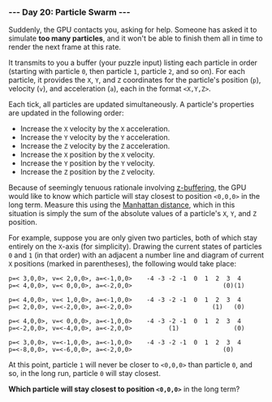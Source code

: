 ### --- Day 20: Particle Swarm ---

Suddenly, the GPU contacts you, asking for help. Someone has asked it to
simulate **too many particles**, and it won't be able to finish them all in
time to render the next frame at this rate.

It transmits to you a buffer (your puzzle input) listing each particle in
order (starting with particle `0`, then particle `1`, particle `2`, and so on).
For each particle, it provides the `X`, `Y`, and `Z` coordinates for the
particle's position (`p`), velocity (`v`), and acceleration (`a`), each in the
format `<X,Y,Z>`.

Each tick, all particles are updated simultaneously. A particle's
properties are updated in the following order:

- Increase the `X` velocity by the `X` acceleration.
- Increase the `Y` velocity by the `Y` acceleration.
- Increase the `Z` velocity by the `Z` acceleration.
- Increase the `X` position by the `X` velocity.
- Increase the `Y` position by the `Y` velocity.
- Increase the `Z` position by the `Z` velocity.

Because of seemingly tenuous rationale involving [z-buffering](https://en.wikipedia.org/wiki/Z-buffering), the GPU would
like to know which particle will stay closest to position `<0,0,0>` in the
long term. Measure this using the [Manhattan distance](https://en.wikipedia.org/wiki/Taxicab_geometry), which in this
situation is simply the sum of the absolute values of a particle's `X`, `Y`,
and `Z` position.

For example, suppose you are only given two particles, both of which stay
entirely on the `X`-axis (for simplicity). Drawing the current states of
particles `0` and `1` (in that order) with an adjacent a number line and
diagram of current `X` positions (marked in parentheses), the following would
take place:
```
p=< 3,0,0>, v=< 2,0,0>, a=<-1,0,0>    -4 -3 -2 -1  0  1  2  3  4
p=< 4,0,0>, v=< 0,0,0>, a=<-2,0,0>                         (0)(1)

p=< 4,0,0>, v=< 1,0,0>, a=<-1,0,0>    -4 -3 -2 -1  0  1  2  3  4
p=< 2,0,0>, v=<-2,0,0>, a=<-2,0,0>                      (1)   (0)

p=< 4,0,0>, v=< 0,0,0>, a=<-1,0,0>    -4 -3 -2 -1  0  1  2  3  4
p=<-2,0,0>, v=<-4,0,0>, a=<-2,0,0>          (1)               (0)

p=< 3,0,0>, v=<-1,0,0>, a=<-1,0,0>    -4 -3 -2 -1  0  1  2  3  4
p=<-8,0,0>, v=<-6,0,0>, a=<-2,0,0>                         (0)   
```
At this point, particle `1` will never be closer to `<0,0,0>` than particle `0`,
and so, in the long run, particle `0` will stay closest.

**Which particle will stay closest to position `<0,0,0>`** in the long term?
